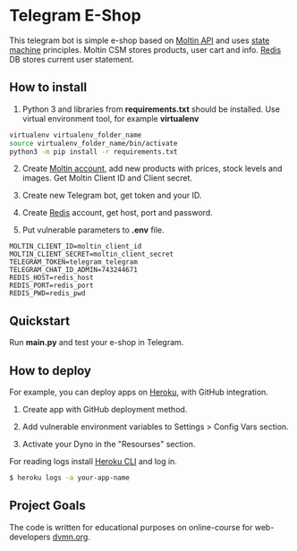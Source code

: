 # Telegram E-Shop

This telegram bot is simple e-shop based on [Moltin API](https://moltin.com) and uses [state machine](https://en.wikipedia.org/wiki/Finite-state_machine) principles. Moltin CSM stores products, user cart and info. [Redis](https://redislabs.com/) DB stores current user statement.


## How to install

1. Python 3 and libraries from **requirements.txt** should be installed. Use virtual environment tool, for example **virtualenv**

```bash
virtualenv virtualenv_folder_name
source virtualenv_folder_name/bin/activate
python3 -m pip install -r requirements.txt
```

2. Create [Moltin account](https://dashboard.moltin.com), add new products with prices, stock levels and images. Get Moltin Client ID and Client secret.

3. Create new Telegram bot, get token and your ID.

4. Create [Redis](https://redislabs.com/) account, get host, port and password.

5. Put vulnerable parameters to **.env** file.

```
MOLTIN_CLIENT_ID=moltin_client_id
MOLTIN_CLIENT_SECRET=moltin_client_secret
TELEGRAM_TOKEN=telegram_telegram
TELEGRAM_CHAT_ID_ADMIN=743244671
REDIS_HOST=redis_host
REDIS_PORT=redis_port
REDIS_PWD=redis_pwd
```

## Quickstart

Run **main.py** and test your e-shop in Telegram.


## How to deploy

For example, you can deploy apps on [Heroku](https://heroku.com), with
GitHub integration.

1. Create app with GitHub deployment method.

2. Add vulnerable environment variables to Settings > Config Vars section.

3. Activate your Dyno in the "Resourses" section.

For reading logs install [Heroku CLI](https://devcenter.heroku.com/articles/heroku-cli#download-and-install) and log in.

```bash
$ heroku logs -a your-app-name
```

## Project Goals

The code is written for educational purposes on online-course for
web-developers [dvmn.org](https://dvmn.org/).
